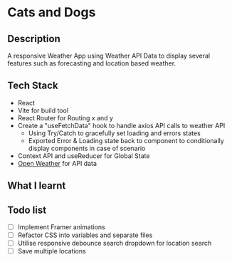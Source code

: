# Cats and Dogs

## Description

A responsive Weather App using Weather API Data to display several features such as forecasting and location based weather.

<!-- > [!NOTE]
> Tutorial initiated project, sourced from The Ultimate React Course -->

## Tech Stack

- React
- Vite for build tool
- React Router for Routing x and y
- Create a "useFetchData" hook to handle axios API calls to weather API
  - Using Try/Catch to gracefully set loading and errors states
  - Exported Error & Loading state back to component to conditionally display components in case of scenario
- Context API and useReducer for Global State
- [Open Weather][1] for API data

## What I learnt

## Todo list

- [ ] Implement Framer animations
- [ ] Refactor CSS into variables and separate files
- [ ] Utilise responsive debounce search dropdown for location search
- [ ] Save multiple locations

[1]: https://openweathermap.org/
